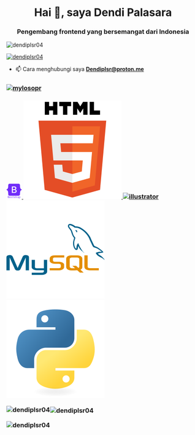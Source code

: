 <h1 align="center">Hai 👋, saya Dendi Palasara</h1>
<h3 align="center">Pengembang frontend yang bersemangat dari Indonesia</h3>

<p align="left"> <img src="https://komarev.com/ghpvc/?username=dendiplsr04&label=Profile%20views&color=0e75b6&style=flat" alt="dendiplsr04" /> </p>

<p align="left"> <a href="https://github.com/ryo-ma/github-profile-trophy"><img src="https://github-profile-trophy.vercel.app/?username=dendiplsr04" alt="dendiplsr04" /></a> </p>

- 📫 Cara menghubungi saya **Dendiplsr@proton.me**

<h3 align="left"Hubungi saya:</h3>
<p align="left">
<a href="https://instagram.com/mylosopr" target="blank"><img align="center" src="https://raw.githubusercontent.com/rahuldkjain/github-profile-readme-generator/master/src/images/icons/Social/instagram.svg" alt="mylosopr" height="30" width="40" /></a> 
</p>

<h3 align="left" Bahasa dan Alat:</h3>
<p align="left"> <a href="https://getbootstrap.com" target="_blank" rel="noreferrer"> <img src="https://raw.githubusercontent.com/devicons/devicon/master/icons/bootstrap/bootstrap-plain-wordmark.svg" alt="bootstrap" width="40" height="40"/> </a> <a href="https://www.w3.org/html/" target="_blank" rel="noreferrer"> <img src="https://raw.githubusercontent.com/devicons/devicon/master/icons/html5/html5-original-wordmark.svg" alt="html5" lebar="40" tinggi="40"/> </a> <a href="https://www.adobe.com/in/products/illustrator.html" target="_blank" rel="noreferrer"> <img src="https://www.vectorlogo.zone/logos/adobe_illustrator/adobe_illustrator-icon.svg" alt="illustrator" lebar="40" tinggi="40"/> </a> <a href="https://www.mysql.com/" target="_blank" rel="noreferrer"> <img src="https://raw.githubusercontent.com/devicons/devicon/master/icons/mysql/mysql-original-wordmark.svg" alt="mysql" lebar="40" tinggi="40"/> </a> <a href="https://www.python.org" target="_blank" rel="noreferrer"> <img src="https://raw.githubusercontent.com/devicons/devicon/master/icons/python/python-original.svg" alt="python" lebar="40" tinggi="40"/> </a> </p>

<p> <img align="left" src="https://github-readme-stats.vercel.app/api/top-langs?username=dendiplsr04&show_icons=true&locale=id&layout=compact" alt="dendiplsr04" /></p>

<p> <img align="center" src="https://github-readme-stats.vercel.app/api?username=dendiplsr04&show_icons=true&locale=id" alt="dendiplsr04" /></p> <p><img align="center" src="https://github-readme-streak-stats.herokuapp.com/?user=dendiplsr04&" alt="dendiplsr04" /></p>
